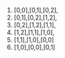 1. [0,0],[0,1],[0,2],
2. [0,1],[0,2],[1,2],
3. [0,2],[1,2],[1,1],
4. [1,2],[1,1],[1,0],
5. [1,1],[1,0],[0,0]
6. [1,0],[0,0],[0,1]

